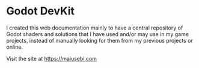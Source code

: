 # Godot DevKit

I created this web documentation mainly to have a central repository of Godot shaders and solutions that I have used and/or may use in my game projects, instead of manually looking for them from my previous projects or online.

Visit the site at https://maiusebi.com
